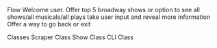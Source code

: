 Flow
    Welcome user.
    Offer top 5 broadway shows or option to see all shows/all musicals/all plays
    take user input and reveal more information
    Offer a way to go back or exit

Classes
    Scraper Class
    Show Class
    CLI Class


